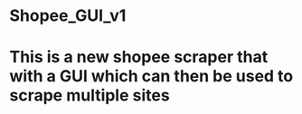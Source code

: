 # Shopee_GUI_v1 
# This is a new shopee scraper that with a GUI which can then be used to scrape multiple sites
